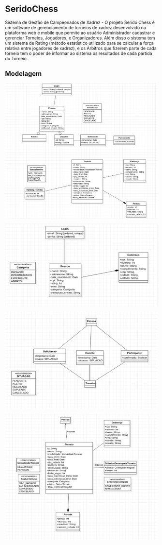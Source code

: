 # SeridoChess

Sistema de Gestão de Campeonados de Xadrez - O projeto Seridó Chess é um software de gerenciamento de torneios de xadrez desenvolvido na plataforma web e mobile que permite ao usuário Administrador cadastrar e gerenciar Torneios, Jogadores, e Organizadores. Além disso o sistema tem um sistema de Rating (método estatístico utilizado para se calcular a força relativa entre jogadores de xadrez), e os Árbitros que fizerem parte de cada torneio tem o poder de informar ao sistema os resultados de cada partida do Torneio.


## Modelagem

![Old Global](Imgs/old.png "Versão 1")

![User](Imgs/user.png "Usuário Versão 2")

![Participação](Imgs/participacao.png "Participação Versão 2")

![Torneio](Imgs/torneio.png "Torneio Versão 1")

